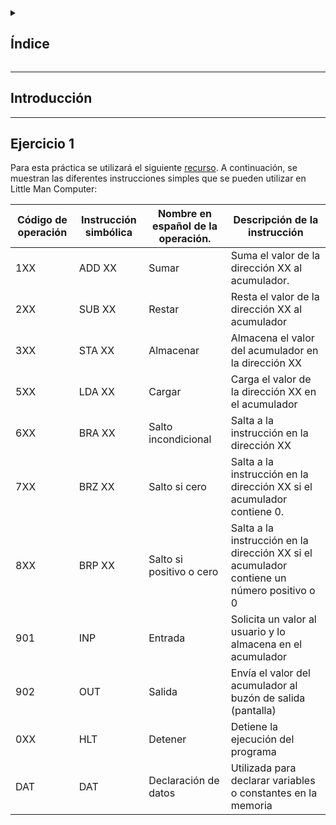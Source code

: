 <details>
  <summary><h2>Índice</h2></summary>
  
 - [Introducción](#introducción)
</details>

---

## Introducción



---

## Ejercicio 1

Para esta práctica se utilizará el siguiente [recurso](https://peterhigginson.co.uk/lmc/?F5=19-Jun-25_16:11:29). 
A continuación, se muestran las diferentes instrucciones simples que se pueden utilizar en Little Man Computer:  


| Código de operación | Instrucción simbólica | Nombre en español de la operación. | Descripción de la instrucción                                                              |
| ------------------- | --------------------- | ---------------------------------- | ------------------------------------------------------------------------------------------ |
| 1XX                 | ADD XX                | Sumar                              | Suma el valor de la dirección XX al acumulador.                                            |
| 2XX                 | SUB XX                | Restar                             | Resta el valor de la dirección XX al acumulador                                            |
| 3XX                 | STA XX                | Almacenar                          | Almacena el valor del acumulador en la dirección XX                                        |
| 5XX                 | LDA XX                | Cargar                             | Carga el valor de la dirección XX en el acumulador                                         |
| 6XX                 | BRA XX                | Salto incondicional                | Salta a la instrucción en la dirección XX                                                  |
| 7XX                 | BRZ XX                | Salto si cero                      | Salta a la instrucción en la dirección XX si el acumulador contiene 0.                     |
| 8XX                 | BRP XX                | Salto si positivo o cero           | Salta a la instrucción en la dirección XX si el acumulador contiene un número positivo o 0 |
| 901                 | INP                   | Entrada                            | Solicita un valor al usuario y lo almacena en el acumulador                                |
| 902                 | OUT                   | Salida                             | Envía el valor del acumulador al buzón de salida (pantalla)                                |
| 0XX                 | HLT                   | Detener                            | Detiene la ejecución del programa                                                          |
| DAT                 | DAT                   | Declaración de datos               | Utilizada para declarar variables o constantes en la memoria                               |





















































































